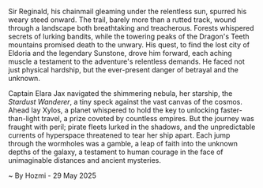 
Sir Reginald, his chainmail gleaming under the relentless sun, spurred his weary steed onward.  The trail, barely more than a rutted track, wound through a landscape both breathtaking and treacherous.  Forests whispered secrets of lurking bandits, while the towering peaks of the Dragon's Teeth mountains promised death to the unwary.  His quest, to find the lost city of Eldoria and the legendary Sunstone, drove him forward, each aching muscle a testament to the adventure's relentless demands. He faced not just physical hardship, but the ever-present danger of betrayal and the unknown.

Captain Elara Jax navigated the shimmering nebula, her starship, the *Stardust Wanderer*, a tiny speck against the vast canvas of the cosmos.  Ahead lay Xylos, a planet whispered to hold the key to unlocking faster-than-light travel, a prize coveted by countless empires.  But the journey was fraught with peril; pirate fleets lurked in the shadows, and the unpredictable currents of hyperspace threatened to tear her ship apart.  Each jump through the wormholes was a gamble, a leap of faith into the unknown depths of the galaxy, a testament to human courage in the face of unimaginable distances and ancient mysteries.

~ By Hozmi - 29 May 2025
